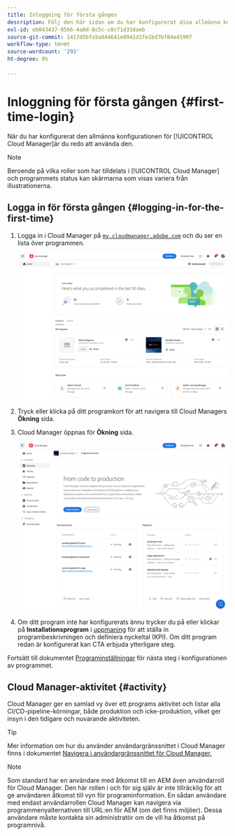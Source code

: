 ```yaml
---
title: Inloggning för första gången
description: Följ den här sidan om du har konfigurerat dina allmänna konfigurationer och vill använda Cloud Manager för första gången.
exl-id: eb043437-8566-4a8d-8c5c-c8cf1d33daeb
source-git-commit: 1417d3bfa5a844641e0942d1fe1bd7bf84e41997
workflow-type: tm+mt
source-wordcount: '293'
ht-degree: 0%

---
```



# Inloggning för första gången {#first-time-login}

När du har konfigurerat den allmänna konfigurationen för [!UICONTROL Cloud Manager]är du redo att använda den.

>[!NOTE]
>
>Beroende på vilka roller som har tilldelats i [!UICONTROL Cloud Manager] och programmets status kan skärmarna som visas variera från illustrationerna.

## Logga in för första gången {#logging-in-for-the-first-time}

1. Logga in i Cloud Manager på [`my.cloudmanager.adobe.com`](https://my.cloudmanager.adobe.com/) och du ser en lista över programmen.

   ![Cloud Manager-konsol](/help/assets/cloud-manager-console.png)

1. Tryck eller klicka på ditt programkort för att navigera till Cloud Managers **Ökning** sida.

1. Cloud Manager öppnas för **Ökning** sida.

   ![Översiktssida för Cloud Manager](/help/assets/program-overview-page.png)

1. Om ditt program inte har konfigurerats ännu trycker du på eller klickar på **Installationsprogram** i [uppmaning](/help/getting-started/navigation.md#cta) för att ställa in programbeskrivningen och definiera nyckeltal (KPI). Om ditt program redan är konfigurerat kan CTA erbjuda ytterligare steg.

Fortsätt till dokumentet [Programinställningar](/help/getting-started/program-setup.md) för nästa steg i konfigurationen av programmet.

## Cloud Manager-aktivitet {#activity}

Cloud Manager ger en samlad vy över ett programs aktivitet och listar alla CI/CD-pipeline-körningar, både produktion och icke-produktion, vilket ger insyn i den tidigare och nuvarande aktiviteten.

>[!TIP]
>
>Mer information om hur du använder användargränssnittet i Cloud Manager finns i dokumentet [Navigera i användargränssnittet för Cloud Manager.](/help/getting-started/navigation.md)

>[!NOTE]
>
>Som standard har en användare med åtkomst till en AEM även användarroll för Cloud Manager. Den här rollen i och för sig själv är inte tillräcklig för att ge användaren åtkomst till vyn för programinformation. En sådan användare med endast användarrollen Cloud Manager kan navigera via programmenyalternativen till URL:en för AEM (om det finns miljöer). Dessa användare måste kontakta sin administratör om de vill ha åtkomst på programnivå.
